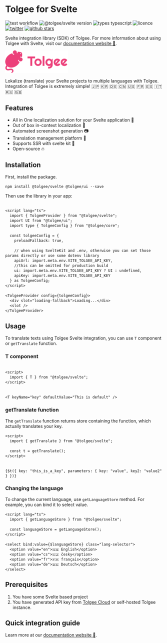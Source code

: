 # Tolgee for Svelte
![test workflow](https://github.com/tolgee/tolgee-js/actions/workflows/test.yml/badge.svg)
![@tolgee/svelte version](https://img.shields.io/npm/v/@tolgee/svelte?label=%40tolgee%2Fsvelte)
![types typescript](https://img.shields.io/badge/Types-Typescript-blue)
![licence](https://img.shields.io/github/license/tolgee/tolgee-js)
[![twitter](https://img.shields.io/twitter/follow/Tolgee_i18n?style=social)](https://twitter.com/Tolgee_i18n)
[![github stars](https://img.shields.io/github/stars/tolgee/tolgee-js?style=social)](https://github.com/tolgee/tolgee-js)

Svelte integration library (SDK) of Tolgee. For more information about using Tolgee with Svelte, visit our
[documentation website 📖](https://tolgee.io/docs).

[<img src="https://raw.githubusercontent.com/tolgee/documentation/main/tolgee_logo_text.svg" alt="Tolgee" width="200" />](https://tolgee.io)

Lokalize (translate) your Svelte projects to multiple languages with Tolgee. Integration of Tolgee is extremely simple!
🇯🇵 🇰🇷 🇩🇪 🇨🇳 🇺🇸 🇫🇷 🇪🇸 🇮🇹 🇷🇺 🇬🇧

## Features

- All in One localization solution for your Svelte application 🙌
- Out of box in-context localization 🎉
- Automated screenshot generation 📷
- Translation management platform 🎈
- Supports SSR with svelte kit 🎉
- Open-source 🔥

## Installation

First, install the package.

    npm install @tolgee/svelte @tolgee/ui --save

Then use the library in your app:

```sveltehtml

<script lang="ts">
  import { TolgeeProvider } from "@tolgee/svelte";
  import UI from "@tolgee/ui";
  import type { TolgeeConfig } from "@tolgee/core";

  const tolgeeConfig = {
    preloadFallback: true,
    
    // when using SvelteKit and .env, otherwise you can set those params directly or use some dotenv library
    apiUrl: import.meta.env.VITE_TOLGEE_API_KEY,
    //this can be omitted for production build
    ui: import.meta.env.VITE_TOLGEE_API_KEY ? UI : undefined,
    apiKey: import.meta.env.VITE_TOLGEE_API_KEY 
  } as TolgeeConfig;
</script>

<TolgeeProvider config={tolgeeConfig}>
  <div slot="loading-fallback">Loading...</div>
  <slot />
</TolgeeProvider>
```

## Usage

To translate texts using Tolgee Svelte integration, you can use `T` component or `getTranslate` function.

### T component
```sveltehtml

<script>
  import { T } from "@tolgee/svelte";
</script>


<T keyName="key" defaultValue="This is default" />
```

### getTranslate function
The `getTranslate` function returns store containing the function, which actually translates your key.
```sveltehtml
<script>
  import { getTranslate } from "@tolgee/svelte";

  const t = getTranslate();
</script>


{$t({ key: "this_is_a_key", parameters: { key: "value", key2: "value2" } })}
```

### Changing the language
To change the current language, use `getLanguageStore` method. For example, you can bind it to select value.

```sveltehtml
<script lang="ts">
  import { getLanguageStore } from "@tolgee/svelte";

  const languageStore = getLanguageStore();
</script>

<select bind:value={$languageStore} class="lang-selector">
  <option value="en">🇬🇧 English</option>
  <option value="cs">🇨🇿 česky</option>
  <option value="fr">🇫🇷 français</option>
  <option value="de">🇩🇪 Deutsch</option>
</select>
```

## Prerequisites

1. You have some Svelte based project
2. You have generated API key from [Tolgee Cloud](https://app.tolgee.io) or self-hosted Tolgee instance.

## Quick integration guide

Learn more at our [documentation website 📖](https://tolgee.io). 
